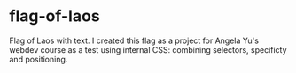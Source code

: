 # flag-of-laos
Flag of Laos with text. I created this flag as a project for Angela Yu's webdev course as a test using internal CSS: combining selectors, specificty and positioning.
